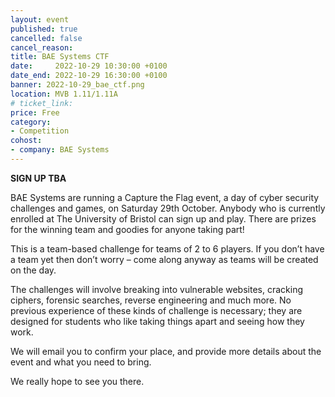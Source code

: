 ```yaml
---
layout: event
published: true
cancelled: false
cancel_reason:
title: BAE Systems CTF
date:     2022-10-29 10:30:00 +0100
date_end: 2022-10-29 16:30:00 +0100
banner: 2022-10-29_bae_ctf.png
location: MVB 1.11/1.11A
# ticket_link: 
price: Free
category:
- Competition
cohost:
- company: BAE Systems
---
```


**SIGN UP TBA**

BAE Systems are running a Capture the Flag event, a day of cyber security challenges and games, on Saturday 29th October. Anybody who is currently enrolled at The University of Bristol can sign up and play. There are prizes for the winning team and goodies for anyone taking part!

This is a team-based challenge for teams of 2 to 6 players. If you don’t have a team yet then don’t worry – come along anyway as teams will be created on the day.

The challenges will involve breaking into vulnerable websites, cracking ciphers, forensic searches, reverse engineering and much more. No previous experience of these kinds of challenge is necessary; they are designed for students who like taking things apart and seeing how they work.

We will email you to confirm your place, and provide more details about the event and what you need to bring.

We really hope to see you there.
